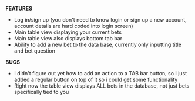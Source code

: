 **FEATURES**
- Log in/sign up (you don't need to know login or sign up a new account, account details are hard coded into login screen)
- Main table view displaying your current bets
- Main table view also displays bottom tab bar
- Ability to add a new bet to the data base, currently only inputting title and bet question

**BUGS**
- I didn't figure out yet how to add an action to a TAB bar button, so I just added a regular button on top of it so i could get some functionality
- Right now the table view displays ALL bets in the database, not just bets specifically tied to you
